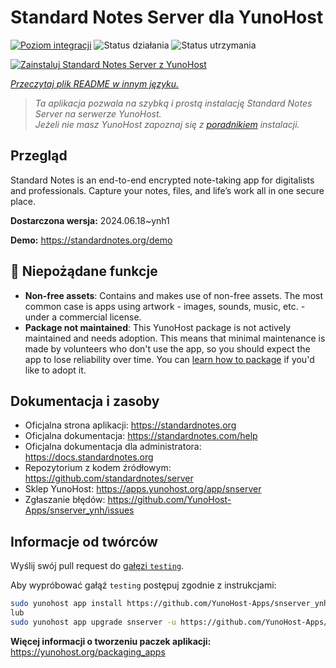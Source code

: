 <!--
To README zostało automatycznie wygenerowane przez <https://github.com/YunoHost/apps/tree/master/tools/readme_generator>
Nie powinno być ono edytowane ręcznie.
-->

# Standard Notes Server dla YunoHost

[![Poziom integracji](https://apps.yunohost.org/badge/integration/snserver)](https://ci-apps.yunohost.org/ci/apps/snserver/)
![Status działania](https://apps.yunohost.org/badge/state/snserver)
![Status utrzymania](https://apps.yunohost.org/badge/maintained/snserver)

[![Zainstaluj Standard Notes Server z YunoHost](https://install-app.yunohost.org/install-with-yunohost.svg)](https://install-app.yunohost.org/?app=snserver)

*[Przeczytaj plik README w innym języku.](./ALL_README.md)*

> *Ta aplikacja pozwala na szybką i prostą instalację Standard Notes Server na serwerze YunoHost.*  
> *Jeżeli nie masz YunoHost zapoznaj się z [poradnikiem](https://yunohost.org/install) instalacji.*

## Przegląd

Standard Notes is an end-to-end encrypted note-taking app for digitalists and professionals. Capture your notes, files, and life’s work all in one secure place.


**Dostarczona wersja:** 2024.06.18~ynh1

**Demo:** <https://standardnotes.org/demo>
## :red_circle: Niepożądane funkcje

- **Non-free assets**: Contains and makes use of non-free assets. The most common case is apps using artwork - images, sounds, music, etc. - under a commercial license.
- **Package not maintained**: This YunoHost package is not actively maintained and needs adoption. This means that minimal maintenance is made by volunteers who don't use the app, so you should expect the app to lose reliability over time. You can [learn how to package](https://yunohost.org/packaging_apps_intro) if you'd like to adopt it.

## Dokumentacja i zasoby

- Oficjalna strona aplikacji: <https://standardnotes.org>
- Oficjalna dokumentacja: <https://standardnotes.com/help>
- Oficjalna dokumentacja dla administratora: <https://docs.standardnotes.org>
- Repozytorium z kodem źródłowym: <https://github.com/standardnotes/server>
- Sklep YunoHost: <https://apps.yunohost.org/app/snserver>
- Zgłaszanie błędów: <https://github.com/YunoHost-Apps/snserver_ynh/issues>

## Informacje od twórców

Wyślij swój pull request do [gałęzi `testing`](https://github.com/YunoHost-Apps/snserver_ynh/tree/testing).

Aby wypróbować gałąź `testing` postępuj zgodnie z instrukcjami:

```bash
sudo yunohost app install https://github.com/YunoHost-Apps/snserver_ynh/tree/testing --debug
lub
sudo yunohost app upgrade snserver -u https://github.com/YunoHost-Apps/snserver_ynh/tree/testing --debug
```

**Więcej informacji o tworzeniu paczek aplikacji:** <https://yunohost.org/packaging_apps>
